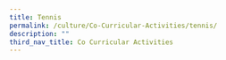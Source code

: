```yaml
---
title: Tennis
permalink: /culture/Co-Curricular-Activities/tennis/
description: ""
third_nav_title: Co Curricular Activities
---
```


